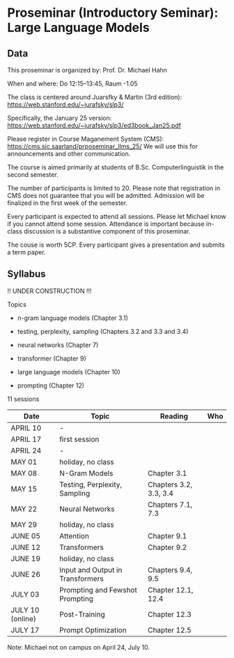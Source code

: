 # Proseminar (Introductory Seminar): Large Language Models



## Data

This proseminar is organized by: Prof. Dr. Michael Hahn

When and where: Do 12:15–13:45, Raum -1.05

The class is centered around Juarsfky & Martin (3rd edition): https://web.stanford.edu/~jurafsky/slp3/

Specifically, the January 25 version: https://web.stanford.edu/~jurafsky/slp3/ed3book_Jan25.pdf

Please register in Course Maganement System (CMS): https://cms.sic.saarland/prposeminar_llms_25/
We will use this for announcements and other communication.

The course is aimed primarily at students of B.Sc. Computerlinguistik in the second semester.

The number of participants is limited to 20. Please note that registration in CMS does not guarantee that you will be admitted. Admission will be finalized in the first week of the semester.

Every participant is expected to attend all sessions. Please let Michael know if you cannot attend some session. Attendance is important because in-class discussion is a substantive component of this proseminar.

The couse is worth 5CP. Every participant gives a presentation and submits a term paper.

## Syllabus

!! UNDER CONSTRUCTION !!!

Topics

- n-gram language models (Chapter 3.1)

- testing, perplexity, sampling (Chapters 3.2 and 3.3 and 3.4)

- neural networks (Chapter 7)

- transformer (Chapter 9)

- large language models (Chapter 10)

 
- prompting  (Chapter 12)


11 sessions

| Date      | Topic               | Reading | Who |
|-----------|--------------------|-----|-----|
| APRIL 10  | -                   |   |   |
| APRIL 17  | first session                   |   |   |
| APRIL 24  | -                   |   |   |
| MAY 01    | holiday, no class  |   |   |
| MAY 08    | N-Gram Models      | Chapter 3.1   |   |
| MAY 15    | Testing, Perplexity, Sampling    | Chapters 3.2, 3.3, 3.4   |   |
| MAY 22    | Neural Networks                   | Chapters 7.1, 7.3   |   |
| MAY 29    | holiday, no class  |   |   |
| JUNE 05   | Attention                   | Chapter 9.1   |   |
| JUNE 12   | Transformers                   | Chapter 9.2   |   |
| JUNE 19   | holiday, no class  |   |   |
| JUNE 26   | Input and Output  in Transformers                   | Chapters 9.4, 9.5  |   |
| JULY 03   |   Prompting and Fewshot Prompting                | Chapter 12.1, 12.4  |   |
| JULY 10 (online)   |    Post-Training                | Chapter 12.3  |   |
| JULY 17   |    Prompt Optimization                | Chapter 12.5  |   |

Note: Michael not on campus on April 24, July 10.
